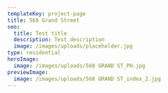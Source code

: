 ```yaml
---
templateKey: project-page
title: 568 Grand Street
seo: 
  title: Test title
  description: Test description
  image: /images/uploads/placeholder.jpg
type: residential
heroImage:
  image: /images/uploads/568 GRAND ST_PH.jpg
previewImage:
  image: /images/uploads/568 GRAND ST_index_2.jpg
---
```


